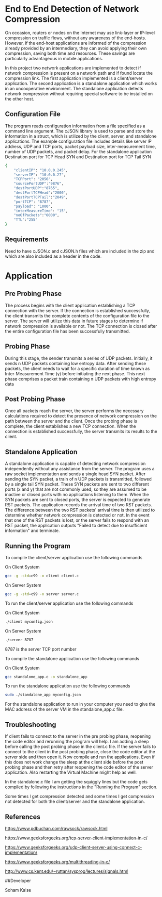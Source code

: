 
# End to End Detection of Network Compression

On occasion, routers or nodes on the Internet may use link-layer or IP-level compression on traffic flows, without any awareness of the end-hosts. However, if the end-host applications are informed of the compression already provided by an intermediary, they can avoid applying their own compression, saving both time and resources. These savings are particularly advantageous in mobile applications.

In this project two network applications are implemented to detect if network compression is present on a network path and if found locate the compression link. The first application implemented is a client/server application. The second application is a standalone application which works in an uncooperative environment. The standalone application detects network compression without requiring special software to be installed on the other host.


## Configuration File

The program reads configuration information from a file specified as a command line argument. The cJSON library is used to parse and store the information in a struct, which is utilized by the client, server, and standalone applications. The example configuration file includes details like server IP address, UDP and TCP ports, packet payload size, inter-measurement time, number of UDP packets, and packet delay. For the standalone application Destination port for TCP Head SYN and Destination port for TCP Tail SYN

```bash
{   
    "clientIP": "10.0.0.245",
    "serverIP": "10.0.0.27",
    "TCPPort": "2056",
    "sourcePortUDP":"9876",
    "destPortUDP":"8765",
    "destPortTCPHead":"2000",
    "destPortTCPTail":"2049",
    "portTCP": "8787",
    "payload": "1000",
    "interMeasureTime": "15",
    "noOfPackets":"6000",
    "TTL":"255"
}

```

## Requirements

Need to have cJSON.c and cJSON.h files which are included in the zip and which are also included as a header in the code.

# Application

## Pre Probing Phase

The process begins with the client application establishing a TCP connection with the server. If the connection is established successfully, the client transmits the complete contents of the configuration file to the server. The server will utilize this data in future stages to determine if network compression is available or not. The TCP connection is closed after the entire configuration file has been successfully transmitted.

## Probing Phase

During this stage, the sender transmits a series of UDP packets. Initially, it sends n UDP packets containing low entropy data. After sending these packets, the client needs to wait for a specific duration of time known as Inter-Measurement Time (γ) before initiating the next phase. This next phase comprises a packet train containing n UDP packets with high entropy data

## Post Probing Phase

Once all packets reach the server, the server performs the necessary calculations required to detect the presence of network compression on the path between the server and the client. Once the probing phase is complete, the client establishes a new TCP connection. When the connection is established successfully, the server transmits its results to the client.

## Standalone Application

A standalone application is capable of detecting network compression independently without any assistance from the server. The program uses a raw socket implementation and sends a single head SYN packet. After sending the SYN packet, a train of n UDP packets is transmitted, followed by a single tail SYN packet. These SYN packets are sent to two different ports (x and y) that are not commonly used, so they are assumed to be inactive or closed ports with no applications listening to them. When the SYN packets are sent to closed ports, the server is expected to generate RST packets. The application records the arrival time of two RST packets. The difference between the two RST packets' arrival time is then utilized to determine whether network compression is detected or not. In the event that one of the RST packets is lost, or the server fails to respond with an RST packet, the application outputs "Failed to detect due to insufficient information" and terminate.

## Running the Program
To compile the client/server application use the following commands

On Client System

```bash
gcc -g -std=c99 -o client client.c

```

On Server System

```bash
gcc -g -std=c99 -o server server.c

```

To run the client/server application use the following commands

On Client System

```bash
./client myconfig.json

```

On Server System

```bash
./server 8787

```

8787 is the server TCP port number

To compile the standalone application use the following commands

On Client System

```bash
gcc standalone_app.c -o standalone_app

```

To run the standalone application use the following commands

```bash
sudo ./standalone_app myconfig.json

```
For the standalone application to run in your computer you need to give the MAC address of the server VM in the standalone_app.c file. 

## Troubleshooting

If client fails to connect to the server in the pre probing phase, reopening the code editor and rerunning the program will help. I am adding a sleep before calling the post probing phase in the client.c file. If the server fails to connect to the client in the post probing phase, close the code editor at the server side and then open it. Now compile and run the applications. Even if this does not work change the sleep at the client side before the post probing phase and then retry after reopening the code editor of the server application. Also restarting the Virtual Machine might help as well.

In the standalone.c file I am getting the squiggly lines but the code gets compiled by following the instructions in the "Running the Program" section. 

Some times I get compression detected and some times I get compression not detected for both the client/server and the standalone application.

## References

https://www.pdbuchan.com/rawsock/rawsock.html

https://www.geeksforgeeks.org/tcp-server-client-implementation-in-c/

https://www.geeksforgeeks.org/udp-client-server-using-connect-c-implementation/

https://www.geeksforgeeks.org/multithreading-in-c/

http://www.cs.kent.edu/~ruttan/sysprog/lectures/signals.html

##Developer 

Soham Kalse